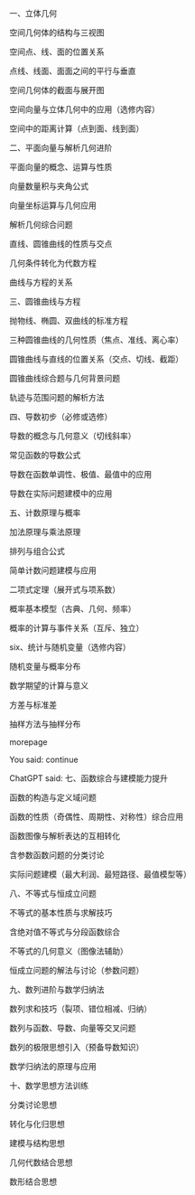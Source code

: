 一、立体几何

空间几何体的结构与三视图

空间点、线、面的位置关系

点线、线面、面面之间的平行与垂直

空间几何体的截面与展开图

空间向量与立体几何中的应用（选修内容）

空间中的距离计算（点到面、线到面）

二、平面向量与解析几何进阶

平面向量的概念、运算与性质

向量数量积与夹角公式

向量坐标运算与几何应用

解析几何综合问题

直线、圆锥曲线的性质与交点

几何条件转化为代数方程

曲线与方程的关系

三、圆锥曲线与方程

抛物线、椭圆、双曲线的标准方程

三种圆锥曲线的几何性质（焦点、准线、离心率）

圆锥曲线与直线的位置关系（交点、切线、截距）

圆锥曲线综合题与几何背景问题

轨迹与范围问题的解析方法

四、导数初步（必修或选修）

导数的概念与几何意义（切线斜率）

常见函数的导数公式

导数在函数单调性、极值、最值中的应用

导数在实际问题建模中的应用

五、计数原理与概率

加法原理与乘法原理

排列与组合公式

简单计数问题建模与应用

二项式定理（展开式与项系数）

概率基本模型（古典、几何、频率）

概率的计算与事件关系（互斥、独立）

six、统计与随机变量（选修内容）

随机变量与概率分布

数学期望的计算与意义

方差与标准差

抽样方法与抽样分布

morepage







You said:
continue


ChatGPT said:
七、函数综合与建模能力提升

函数的构造与定义域问题

函数的性质（奇偶性、周期性、对称性）综合应用

函数图像与解析表达的互相转化

含参数函数问题的分类讨论

实际问题建模（最大利润、最短路径、最值模型等）

八、不等式与恒成立问题

不等式的基本性质与求解技巧

含绝对值不等式与分段函数综合

不等式的几何意义（图像法辅助）

恒成立问题的解法与讨论（参数问题）

九、数列进阶与数学归纳法

数列求和技巧（裂项、错位相减、归纳）

数列与函数、导数、向量等交叉问题

数列的极限思想引入（预备导数知识）

数学归纳法的原理与应用

十、数学思想方法训练

分类讨论思想

转化与化归思想

建模与结构思想

几何代数结合思想

数形结合思想
